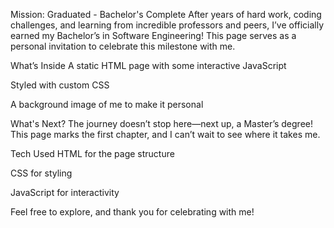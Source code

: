 Mission: Graduated - Bachelor's Complete
After years of hard work, coding challenges, and learning from incredible professors and peers, I’ve officially earned my Bachelor’s in Software Engineering! This page serves as a personal invitation to celebrate this milestone with me.

What’s Inside
A static HTML page with some interactive JavaScript

Styled with custom CSS

A background image of me to make it personal

What's Next?
The journey doesn’t stop here—next up, a Master’s degree! This page marks the first chapter, and I can’t wait to see where it takes me.

Tech Used
HTML for the page structure

CSS for styling

JavaScript for interactivity

Feel free to explore, and thank you for celebrating with me!
